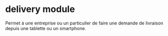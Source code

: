 # delivery module

Permet à une entreprise ou un particulier de faire une demande de livraison
depuis une tablette ou un smartphone.
